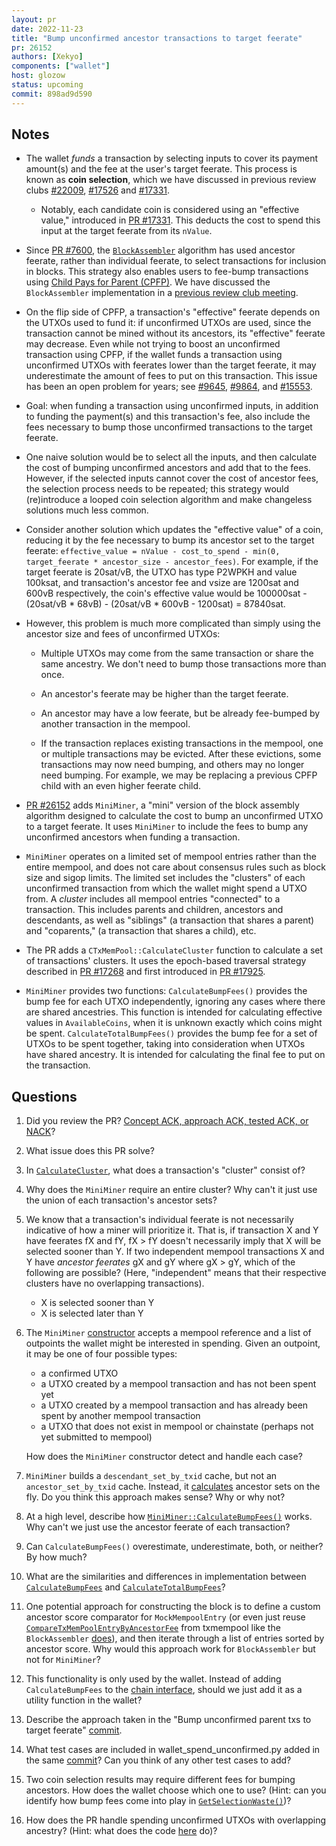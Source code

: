 ```yaml
---
layout: pr
date: 2022-11-23
title: "Bump unconfirmed ancestor transactions to target feerate"
pr: 26152
authors: [Xekyo]
components: ["wallet"]
host: glozow
status: upcoming
commit: 898ad9d590
---
```


## Notes

- The wallet *funds* a transaction by selecting inputs to cover its payment amount(s) and the fee
  at the user's target feerate. This process is known as **coin selection**, which we have discussed in
previous review clubs [#22009](/22009), [#17526](/17526) and [#17331](/17331).

    - Notably, each candidate coin is considered using an "effective value," introduced in
      [PR #17331](https://github.com/bitcoin/bitcoin/pull/17331). This deducts the cost to spend
      this input at the target feerate from its `nValue`.

- Since [PR #7600](https://github.com/bitcoin/bitcoin/pull/7600), the
  [`BlockAssembler`](https://github.com/bitcoin/bitcoin/blob/aeb395dcdbfe2b1a6c77ff218939a18afde3add9/src/node/miner.h#L164)
algorithm has used ancestor feerate, rather than individual feerate, to select transactions for
inclusion in blocks. This strategy also enables users to fee-bump transactions using [Child Pays for
Parent (CPFP)](https://bitcoinops.org/en/topics/cpfp/). We have discussed the `BlockAssembler`
implementation in a [previous review club meeting](/24538).

- On the flip side of CPFP, a transaction's "effective" feerate depends on the UTXOs used to fund
  it: if unconfirmed UTXOs are used, since the transaction cannot be mined without its ancestors,
its "effective" feerate may decrease. Even while not trying to boost an unconfirmed transaction
using CPFP, if the wallet funds a transaction using unconfirmed UTXOs with feerates lower than the
target feerate, it may underestimate the amount of fees to put on this transaction. This issue has
been an open problem for years; see
[#9645](https://github.com/bitcoin/bitcoin/issues/9645),
[#9864](https://github.com/bitcoin/bitcoin/issues/9864), and
[#15553](https://github.com/bitcoin/bitcoin/issues/15553).

- Goal: when funding a transaction using unconfirmed inputs, in addition to funding the payment(s)
  and this transaction's fee, also include the fees necessary to bump those unconfirmed transactions
to the target feerate.

- One naive solution would be to select all the inputs, and then calculate the cost of bumping
  unconfirmed ancestors and add that to the fees. However, if the selected inputs cannot cover the
cost of ancestor fees, the selection process needs to be repeated; this strategy would (re)introduce
a looped coin selection algorithm and make changeless solutions much less common.

- Consider another solution which updates the "effective value" of a coin, reducing it by the fee
  necessary to bump its ancestor set to the target feerate: `effective_value = nValue -
cost_to_spend - min(0, target_feerate * ancestor_size - ancestor_fees)`. For example, if the target
feerate is 20sat/vB, the UTXO has type P2WPKH and value 100ksat, and transaction's ancestor fee and
vsize are 1200sat and 600vB respectively, the coin's effective value would be 100000sat -
(20sat/vB * 68vB) - (20sat/vB * 600vB - 1200sat) = 87840sat.

- However, this problem is much more complicated than simply using the ancestor size and fees of
  unconfirmed UTXOs:

    - Multiple UTXOs may come from the same transaction or share the same ancestry. We don't need to
      bump those transactions more than once.

    - An ancestor's feerate may be higher than the target feerate.

    - An ancestor may have a low feerate, but be already fee-bumped by another transaction in the
      mempool.

    - If the transaction replaces existing transactions in the mempool, one or multiple transactions
      may be evicted. After these evictions, some transactions may now need bumping, and others may
      no longer need bumping. For example, we may be replacing a previous CPFP child with an
      even higher feerate child.

- [PR #26152](https://github.com/bitcoin/bitcoin/pull/26152) adds `MiniMiner`, a "mini" version of
  the block assembly algorithm designed to calculate the cost to bump an unconfirmed UTXO to a
target feerate.  It uses `MiniMiner` to include the fees to bump any unconfirmed ancestors when
funding a transaction.

- `MiniMiner` operates on a limited set of mempool entries rather than the entire mempool, and does not care
about consensus rules such as block size and sigop limits. The limited set includes the "clusters"
of each unconfirmed transaction from which the wallet might spend a UTXO from. A *cluster* includes
all mempool entries "connected" to a transaction. This includes parents and children,
ancestors and descendants, as well as "siblings" (a transaction that shares a parent) and
"coparents," (a transaction that shares a child), etc.

- The PR adds a `CTxMemPool::CalculateCluster` function to calculate a set of transactions'
  clusters. It uses the epoch-based traversal strategy described in
[PR #17268](https://github.com/bitcoin/bitcoin/pull/17268) and first introduced in
[PR #17925](https://github.com/bitcoin/bitcoin/pull/17925).

- `MiniMiner` provides two functions: `CalculateBumpFees()` provides the bump fee for each UTXO
  independently, ignoring any cases where there are shared ancestries. This function is intended for
calculating effective values in `AvailableCoins`, when it is unknown exactly which coins might be
spent.  `CalculateTotalBumpFees()` provides the bump fee for a set of UTXOs to be spent together,
taking into consideration when UTXOs have shared ancestry. It is intended for calculating the final
fee to put on the transaction.

## Questions

1. Did you review the PR? [Concept ACK, approach ACK, tested ACK, or NACK](https://github.com/bitcoin/bitcoin/blob/master/CONTRIBUTING.md#peer-review)?

1. What issue does this PR solve?

1. In
   [`CalculateCluster`](https://github.com/bitcoin-core-review-club/bitcoin/commit/995107782a1a512811d54f7abf29249f351a7cbf#diff-c065d4cd2398ad0dbcef393c5dfc53f465bf44723348892395fffd2fb3bac522R1218),
what does a transaction's "cluster" consist of?

1. Why does the `MiniMiner` require an entire cluster? Why can't it just use the union of each
   transaction's ancestor sets?

1. We know that a transaction's individual feerate is not necessarily indicative of how a miner will
  prioritize it. That is, if transaction X and Y have feerates fX and fY, fX > fY doesn't
necessarily imply that X will be selected sooner than Y. If two independent mempool transactions X
and Y have *ancestor feerates* gX and gY where gX > gY, which of the following are possible? (Here,
"independent" means that their respective clusters have no overlapping transactions).

    - X is selected sooner than Y
    - X is selected later than Y

1. The `MiniMiner`
   [constructor](https://github.com/bitcoin-core-review-club/bitcoin/blob/b669fd94f84e679d4549ef0abe1b0483e1406152/src/node/mini_miner.h#L94)
accepts a mempool reference and a list of outpoints the wallet might be interested in spending.
Given an outpoint, it may be one of four possible types:

    - a confirmed UTXO
    - a UTXO created by a mempool transaction and has not been spent yet
    - a UTXO created by a mempool transaction and has already been spent by another mempool
      transaction
    - a UTXO that does not exist in mempool or chainstate (perhaps not yet submitted to mempool)

   How does the `MiniMiner` constructor detect and handle each case?

1. `MiniMiner` builds a `descendant_set_by_txid` cache, but not an `ancestor_set_by_txid` cache.
   Instead, it
[calculates](https://github.com/bitcoin-core-review-club/bitcoin/blob/b669fd94f84e679d4549ef0abe1b0483e1406152/src/node/mini_miner.cpp#L145-L161)
ancestor sets on the fly. Do you think this approach makes sense? Why or why not?

1. At a high level, describe how
   [`MiniMiner::CalculateBumpFees()`](https://github.com/bitcoin-core-review-club/bitcoin/blob/898ad9d5904f1b689d18d94f20d92500cf443758/src/node/mini_miner.cpp#L186) works. Why can't we just use the ancestor feerate of each transaction?

1. Can `CalculateBumpFees()` overestimate, underestimate, both, or neither? By how much?

1. What are the similarities and differences in implementation between
   [`CalculateBumpFees`](https://github.com/bitcoin-core-review-club/bitcoin/blob/898ad9d5904f1b689d18d94f20d92500cf443758/src/node/mini_miner.cpp#L186) and
   [`CalculateTotalBumpFees`](https://github.com/bitcoin-core-review-club/bitcoin/blob/898ad9d5904f1b689d18d94f20d92500cf443758/src/node/mini_miner.cpp#L222)?

1. One potential approach for constructing the block is to define a custom ancestor score comparator
   for `MockMempoolEntry` (or even just reuse
[`CompareTxMemPoolEntryByAncestorFee`](https://github.com/bitcoin/bitcoin/blob/aeb395dcdbfe2b1a6c77ff218939a18afde3add9/src/txmempool.h#L277) from txmempool like the `BlockAssembler`
[does](https://github.com/bitcoin/bitcoin/blob/aeb395dcdbfe2b1a6c77ff218939a18afde3add9/src/node/miner.cpp#L347)),
and then iterate through a list of entries sorted by ancestor score. Why would this approach work for
`BlockAssembler` but not for `MiniMiner`?

1. This functionality is only used by the wallet. Instead of adding `CalculateBumpFees` to the [chain
   interface](https://github.com/bitcoin/bitcoin/pull/26152/commits/8b8bf19951c5877bd39a02a3e39ce246fadd3678),
should we just add it as a utility function in the wallet?

1. Describe the approach taken in the "Bump unconfirmed parent txs to target feerate"
   [commit](https://github.com/bitcoin/bitcoin/pull/26152/commits/ad8bffe548a2536f925e6911c7d50c1aaab1a59e).

1. What test cases are included in wallet\_spend\_unconfirmed.py added in the same
   [commit](https://github.com/bitcoin/bitcoin/pull/26152/commits/ad8bffe548a2536f925e6911c7d50c1aaab1a59e)?
Can you think of any other test cases to add?

1. Two coin selection results may require different fees for bumping ancestors. How does
   the wallet choose which one to use? (Hint: can you identify how bump fees come into play in
[`GetSelectionWaste()`](https://github.com/bitcoin-core-review-club/bitcoin/blob/898ad9d5904f1b689d18d94f20d92500cf443758/src/wallet/coinselection.cpp#L372))?

1. How does the PR handle spending unconfirmed UTXOs with overlapping ancestry? (Hint: what does the code
   [here](https://github.com/bitcoin-core-review-club/bitcoin/blob/898ad9d5904f1b689d18d94f20d92500cf443758/src/wallet/spend.cpp#L584) do)?


<!-- TODO: After meeting, uncomment and add meeting log between the irc tags
## Meeting Log

{% irc %}
{% endirc %}
-->
